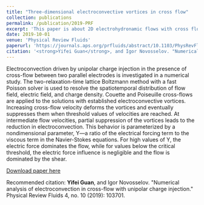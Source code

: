 ```yaml
---
title: "Three-dimensional electroconvective vortices in cross flow"
collection: publications
permalink: /publication/2019-PRF
excerpt: 'This paper is about 2D electrohydronamic flows with cross flows using lattice Boltzmann method.'
date: 2019-10-01
venue: 'Physical Review Fluids'
paperurl: 'https://journals.aps.org/prfluids/abstract/10.1103/PhysRevFluids.4.103701'
citation: '<strong>Yifei Guan</strong>, and Igor Novosselov. "Numerical analysis of electroconvection in cross-flow with unipolar charge injection." Physical Review Fluids 4, no. 10 (2019): 103701.'
---
```


Electroconvection driven by unipolar charge injection in the presence of cross-flow between two parallel electrodes is investigated in a numerical study. The two-relaxation-time lattice Boltzmann method with a fast Poisson solver is used to resolve the spatiotemporal distribution of flow field, electric field, and charge density. Couette and Poiseuille cross-flows are applied to the solutions with established electroconvective vortices. Increasing cross-flow velocity deforms the vortices and eventually suppresses them when threshold values of velocities are reached. At intermediate flow velocities, partial suppression of the vortices leads to the reduction in electroconvection. This behavior is parameterized by a nondimensional parameter, Y—a ratio of the electrical forcing term to the viscous term in the Navier-Stokes equations. For high values of Y, the electric force dominates the flow, while for values below the critical threshold, the electric force influence is negligible and the flow is dominated by the shear.

[Download paper here](https://journals.aps.org/prfluids/abstract/10.1103/PhysRevFluids.4.103701)

Recommended citation: <strong>Yifei Guan</strong>, and Igor Novosselov. "Numerical analysis of electroconvection in cross-flow with unipolar charge injection." Physical Review Fluids 4, no. 10 (2019): 103701.

